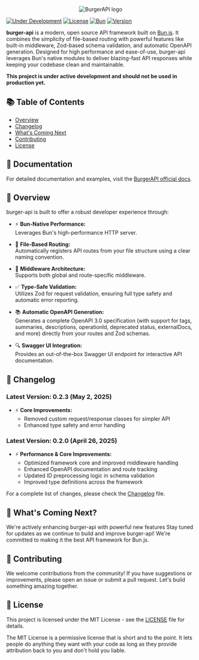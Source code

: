 <p align="center">
  <img src="https://github.com/user-attachments/assets/0d9b376e-1d89-479a-aa7f-e7ee3c6b2342" alt="BurgerAPI logo"/>
</p>

[![Under Development](https://img.shields.io/badge/under%20development-red.svg)](https://github.com/isfhan/burger-api)
[![License](https://img.shields.io/badge/license-MIT-blue.svg)](LICENSE)
[![Bun](https://img.shields.io/badge/Bun-1.2.4-black?logo=bun)](https://bun.sh)
[![Version](https://img.shields.io/badge/version-0.2.0-green.svg)](https://github.com/isfhan/burger-api/releases)

**burger-api** is a modern, open source API framework built on
[Bun.js](https://bun.sh). It combines the simplicity of file-based routing with
powerful features like built-in middleware, Zod-based schema validation, and
automatic OpenAPI generation. Designed for high performance and ease-of-use,
burger-api leverages Bun's native modules to deliver blazing-fast API responses
while keeping your codebase clean and maintainable.

**This project is under active development and should not be used in production
yet.**

## 📚 Table of Contents

-   [Overview](#-overview)
-   [Changelog](#-changelog)
-   [What's Coming Next](#-whats-coming-next)
-   [Contributing](#-contributing)
-   [License](#-license)

## 📖 Documentation

For detailed documentation and examples, visit the
[BurgerAPI official docs](https://burger-api.com/).

## 🚀 Overview

burger-api is built to offer a robust developer experience through:

-   ⚡ **Bun-Native Performance:**  
    Leverages Bun's high-performance HTTP server.

-   📁 **File-Based Routing:**  
    Automatically registers API routes from your file structure using a clear
    naming convention.

-   🔄 **Middleware Architecture:**  
    Supports both global and route-specific middleware.

-   ✅ **Type-Safe Validation:**  
    Utilizes Zod for request validation, ensuring full type safety and automatic
    error reporting.

-   📚 **Automatic OpenAPI Generation:**  
    Generates a complete OpenAPI 3.0 specification (with support for tags,
    summaries, descriptions, operationId, deprecated status, externalDocs, and
    more) directly from your routes and Zod schemas.

-   🔍 **Swagger UI Integration:**  
    Provides an out-of-the-box Swagger UI endpoint for interactive API
    documentation.

## 📣 Changelog

### Latest Version: 0.2.3 (May 2, 2025)

-   ⚡ **Core Improvements:**
    -   Removed custom request/response classes for simpler API
    -   Enhanced type safety and error handling

### Latest Version: 0.2.0 (April 26, 2025)

-   ⚡ **Performance & Core Improvements:**
    -   Optimized framework core and improved middleware handling
    -   Enhanced OpenAPI documentation and route tracking
    -   Updated ID preprocessing logic in schema validation
    -   Improved type definitions across the framework

For a complete list of changes, please check the [Changelog](CHANGELOG.md) file.

## 🎯 What's Coming Next?

We're actively enhancing burger-api with powerful new features Stay tuned for
updates as we continue to build and improve burger-api! We're committed to
making it the best API framework for Bun.js.

## 🤝 Contributing

We welcome contributions from the community! If you have suggestions or
improvements, please open an issue or submit a pull request. Let's build
something amazing together.

## 📄 License

This project is licensed under the MIT License - see the [LICENSE](LICENSE) file
for details.

The MIT License is a permissive license that is short and to the point. It lets
people do anything they want with your code as long as they provide attribution
back to you and don't hold you liable.
